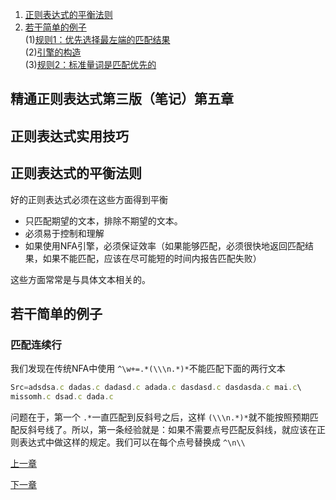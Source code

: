 1. [正则表达式的平衡法则](https://github.com/LbhFront-end/About-Regular-Expression/blob/master/About-Regular-Expression-Part5.md#正则表达式的平衡法则)  
2. [若干简单的例子](https://github.com/LbhFront-end/About-Regular-Expression/blob/master/About-Regular-Expression-Part5.md#若干简单的例子)  
   (1)[规则1：优先选择最左端的匹配结果](https://github.com/LbhFront-end/About-Regular-Expression/blob/master/About-Regular-Expression-Part5.md#规则1优先选择最左端的匹配结果)  
   (2)[引擎的构造](https://github.com/LbhFront-end/About-Regular-Expression/blob/master/About-Regular-Expression-Part5.md#引擎的构造)  
   (3)[规则2：标准量词是匹配优先的](https://github.com/LbhFront-end/About-Regular-Expression/blob/master/About-Regular-Expression-Part5.md#规则2标准量词是匹配优先的)  

## 精通正则表达式第三版（笔记）第五章

## 正则表达式实用技巧



## 正则表达式的平衡法则

好的正则表达式必须在这些方面得到平衡

- 只匹配期望的文本，排除不期望的文本。
- 必须易于控制和理解
- 如果使用NFA引擎，必须保证效率（如果能够匹配，必须很快地返回匹配结果，如果不能匹配，应该在尽可能短的时间内报告匹配失败）

这些方面常常是与具体文本相关的。

## 若干简单的例子

### 匹配连续行

我们发现在传统NFA中使用 `^\w+=.*(\\\n.*)*`不能匹配下面的两行文本

```javascript
Src=adsdsa.c dadas.c dadasd.c adada.c dasdasd.c dasdasda.c mai.c\
missomh.c dsad.c dada.c
```

问题在于，第一个 `.*`一直匹配到反斜号之后，这样 `(\\\n.*)*`就不能按照预期匹配反斜号线了。所以，第一条经验就是：如果不需要点号匹配反斜线，就应该在正则表达式中做这样的规定。我们可以在每个点号替换成 `^\n\\`












































[上一章](https://github.com/LbhFront-end/About-Regular-Expression/blob/master/About-Regular-Expression-Part4.md)

[下一章](https://github.com/LbhFront-end/About-Regular-Expression/blob/master/About-Regular-Expression-Part6.md) 